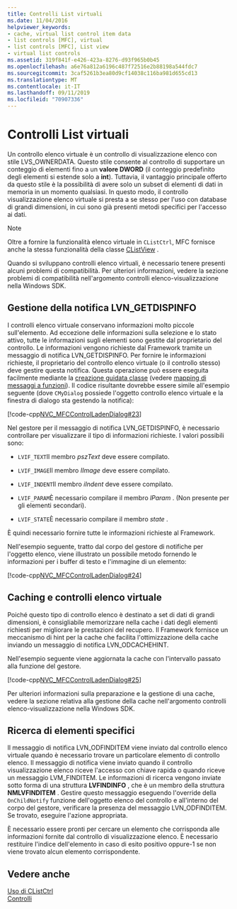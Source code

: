 ```yaml
---
title: Controlli List virtuali
ms.date: 11/04/2016
helpviewer_keywords:
- cache, virtual list control item data
- list controls [MFC], virtual
- list controls [MFC], List view
- virtual list controls
ms.assetid: 319f841f-e426-423a-8276-d93f965b0b45
ms.openlocfilehash: a6e76a812a6196c487f72516e2b88198a544fdc7
ms.sourcegitcommit: 3caf5261b3ea80d9cf14038c116ba981d655cd13
ms.translationtype: MT
ms.contentlocale: it-IT
ms.lasthandoff: 09/11/2019
ms.locfileid: "70907336"
---
```

# <a name="virtual-list-controls"></a>Controlli List virtuali

Un controllo elenco virtuale è un controllo di visualizzazione elenco con stile LVS_OWNERDATA. Questo stile consente al controllo di supportare un conteggio di elementi fino a un **valore DWORD** (il conteggio predefinito degli elementi si estende solo a **int**). Tuttavia, il vantaggio principale offerto da questo stile è la possibilità di avere solo un subset di elementi di dati in memoria in un momento qualsiasi. In questo modo, il controllo visualizzazione elenco virtuale si presta a se stesso per l'uso con database di grandi dimensioni, in cui sono già presenti metodi specifici per l'accesso ai dati.

> [!NOTE]
>  Oltre a fornire la funzionalità elenco virtuale in `CListCtrl`, MFC fornisce anche la stessa funzionalità della classe [CListView](../mfc/reference/clistview-class.md) .

Quando si sviluppano controlli elenco virtuali, è necessario tenere presenti alcuni problemi di compatibilità. Per ulteriori informazioni, vedere la sezione problemi di compatibilità nell'argomento controlli elenco-visualizzazione nella Windows SDK.

## <a name="handling-the-lvn_getdispinfo-notification"></a>Gestione della notifica LVN_GETDISPINFO

I controlli elenco virtuale conservano informazioni molto piccole sull'elemento. Ad eccezione delle informazioni sulla selezione e lo stato attivo, tutte le informazioni sugli elementi sono gestite dal proprietario del controllo. Le informazioni vengono richieste dal Framework tramite un messaggio di notifica LVN_GETDISPINFO. Per fornire le informazioni richieste, il proprietario del controllo elenco virtuale (o il controllo stesso) deve gestire questa notifica. Questa operazione può essere eseguita facilmente mediante la [creazione guidata classe](reference/mfc-class-wizard.md) (vedere [mapping di messaggi a funzioni](../mfc/reference/mapping-messages-to-functions.md)). Il codice risultante dovrebbe essere simile all'esempio seguente (dove `CMyDialog` possiede l'oggetto controllo elenco virtuale e la finestra di dialogo sta gestendo la notifica):

[!code-cpp[NVC_MFCControlLadenDialog#23](../mfc/codesnippet/cpp/virtual-list-controls_1.cpp)]

Nel gestore per il messaggio di notifica LVN_GETDISPINFO, è necessario controllare per visualizzare il tipo di informazioni richieste. I valori possibili sono:

- `LVIF_TEXT`Il membro *pszText* deve essere compilato.

- `LVIF_IMAGE`Il membro *IImage* deve essere compilato.

- `LVIF_INDENT`Il membro *iIndent* deve essere compilato.

- `LVIF_PARAM`È necessario compilare il membro *lParam* . (Non presente per gli elementi secondari).

- `LVIF_STATE`È necessario compilare il membro *state* .

È quindi necessario fornire tutte le informazioni richieste al Framework.

Nell'esempio seguente, tratto dal corpo del gestore di notifiche per l'oggetto elenco, viene illustrato un possibile metodo fornendo le informazioni per i buffer di testo e l'immagine di un elemento:

[!code-cpp[NVC_MFCControlLadenDialog#24](../mfc/codesnippet/cpp/virtual-list-controls_2.cpp)]

## <a name="caching-and-virtual-list-controls"></a>Caching e controlli elenco virtuale

Poiché questo tipo di controllo elenco è destinato a set di dati di grandi dimensioni, è consigliabile memorizzare nella cache i dati degli elementi richiesti per migliorare le prestazioni del recupero. Il Framework fornisce un meccanismo di hint per la cache che facilita l'ottimizzazione della cache inviando un messaggio di notifica LVN_ODCACHEHINT.

Nell'esempio seguente viene aggiornata la cache con l'intervallo passato alla funzione del gestore.

[!code-cpp[NVC_MFCControlLadenDialog#25](../mfc/codesnippet/cpp/virtual-list-controls_3.cpp)]

Per ulteriori informazioni sulla preparazione e la gestione di una cache, vedere la sezione relativa alla gestione della cache nell'argomento controlli elenco-visualizzazione nella Windows SDK.

## <a name="finding-specific-items"></a>Ricerca di elementi specifici

Il messaggio di notifica LVN_ODFINDITEM viene inviato dal controllo elenco virtuale quando è necessario trovare un particolare elemento di controllo elenco. Il messaggio di notifica viene inviato quando il controllo visualizzazione elenco riceve l'accesso con chiave rapida o quando riceve un messaggio LVM_FINDITEM. Le informazioni di ricerca vengono inviate sotto forma di una struttura **LVFINDINFO** , che è un membro della struttura **NMLVFINDITEM** . Gestire questo messaggio eseguendo l'override della `OnChildNotify` funzione dell'oggetto elenco del controllo e all'interno del corpo del gestore, verificare la presenza del messaggio LVN_ODFINDITEM. Se trovato, eseguire l'azione appropriata.

È necessario essere pronti per cercare un elemento che corrisponda alle informazioni fornite dal controllo di visualizzazione elenco. È necessario restituire l'indice dell'elemento in caso di esito positivo oppure-1 se non viene trovato alcun elemento corrispondente.

## <a name="see-also"></a>Vedere anche

[Uso di CListCtrl](../mfc/using-clistctrl.md)<br/>
[Controlli](../mfc/controls-mfc.md)
